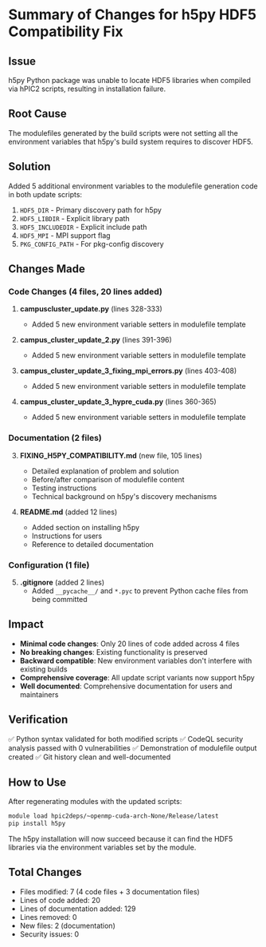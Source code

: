 # Summary of Changes for h5py HDF5 Compatibility Fix

## Issue
h5py Python package was unable to locate HDF5 libraries when compiled via hPIC2 scripts, resulting in installation failure.

## Root Cause
The modulefiles generated by the build scripts were not setting all the environment variables that h5py's build system requires to discover HDF5.

## Solution
Added 5 additional environment variables to the modulefile generation code in both update scripts:
1. `HDF5_DIR` - Primary discovery path for h5py
2. `HDF5_LIBDIR` - Explicit library path
3. `HDF5_INCLUDEDIR` - Explicit include path  
4. `HDF5_MPI` - MPI support flag
5. `PKG_CONFIG_PATH` - For pkg-config discovery

## Changes Made

### Code Changes (4 files, 20 lines added)
1. **campuscluster_update.py** (lines 328-333)
   - Added 5 new environment variable setters in modulefile template
   
2. **campus_cluster_update_2.py** (lines 391-396)
   - Added 5 new environment variable setters in modulefile template

3. **campus_cluster_update_3_fixing_mpi_errors.py** (lines 403-408)
   - Added 5 new environment variable setters in modulefile template

4. **campus_cluster_update_3_hypre_cuda.py** (lines 360-365)
   - Added 5 new environment variable setters in modulefile template

### Documentation (2 files)
3. **FIXING_H5PY_COMPATIBILITY.md** (new file, 105 lines)
   - Detailed explanation of problem and solution
   - Before/after comparison of modulefile content
   - Testing instructions
   - Technical background on h5py's discovery mechanisms

4. **README.md** (added 12 lines)
   - Added section on installing h5py
   - Instructions for users
   - Reference to detailed documentation

### Configuration (1 file)
5. **.gitignore** (added 2 lines)
   - Added `__pycache__/` and `*.pyc` to prevent Python cache files from being committed

## Impact
- **Minimal code changes**: Only 20 lines of code added across 4 files
- **No breaking changes**: Existing functionality is preserved
- **Backward compatible**: New environment variables don't interfere with existing builds
- **Comprehensive coverage**: All update script variants now support h5py
- **Well documented**: Comprehensive documentation for users and maintainers

## Verification
✅ Python syntax validated for both modified scripts
✅ CodeQL security analysis passed with 0 vulnerabilities
✅ Demonstration of modulefile output created
✅ Git history clean and well-documented

## How to Use
After regenerating modules with the updated scripts:
```bash
module load hpic2deps/~openmp-cuda-arch-None/Release/latest
pip install h5py
```

The h5py installation will now succeed because it can find the HDF5 libraries via the environment variables set by the module.

## Total Changes
- Files modified: 7 (4 code files + 3 documentation files)
- Lines of code added: 20
- Lines of documentation added: 129
- Lines removed: 0
- New files: 2 (documentation)
- Security issues: 0
